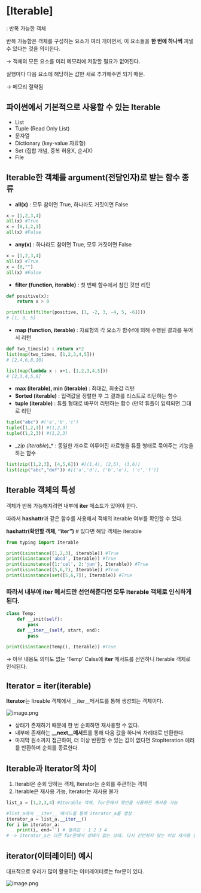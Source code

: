 # [Iterable]

: 반복 가능한 객체

반복 가능함은 객체를 구성하는 요소가 여러 개이면서, 이 요소들을 **한 번에 하나씩** 꺼낼 수 있다는 것을 의미한다.

→ 객체의 모든 요소를 미리 메모리에 저장할 필요가 없어진다.

실행마다 다음 요소에 해당하는 값만 새로 추가해주면 되기 때문.

→ 메모리 절약됨

## 파이썬에서 기본적으로 사용할 수 있는 Iterable

- List
- Tuple (Read Only List)
- 문자열
- Dictionary (key-value 자료형)
- Set (집합 개념, 중복 허용X, 순서X)
- File

## Iterable한 객체를 argument(전달인자)로 받는 함수 종류

- **all(x)** : 모두 참이면 True, 하나라도 거짓이면 False

```python
x = [1,2,3,4]
all(x) #True
x = [0,1,2,3]
all(x) #False
```

- **any(x)** : 하나라도 참이면 True, 모두 거짓이면 False

```python
x = [1,2,3,4]
all(x) #True
x = [0,""]
all(x) #False
```

- **filter (function, iterable)** : 첫 번째 함수에서 참인 것만 리턴

```python
def positive(x):
	return x > 0

print(list(filter(positive, [1, -2, 3, -4, 5, -6])))
# [1, 3, 5]
```

- **map (function, iterable)** : 자료형의 각 요소가 함수f에 의해 수행된 결과를 묶어서 리턴

```python
def two_times(x) : return x*2
list(map(two_times, [1,2,3,4,5]))
# [2,4,6,8,10]

list(map(lambda x : x+1, [1,2,3,4,5]))
# [2,3,4,5,6]
```

- **max (iterable), min (iterable)** : 최대값, 최솟값 리턴
- **Sorted (iterable)** : 입력값을 정렬한 후 그 결과를 리스트로 리턴하는 함수
- **tuple (iterable)** : 튜플 형태로 바꾸어 리턴하는 함수 (만약 튜플이 입력되면 그대로 리턴

```python
tuple("abc") #('a','b','c')
tuple([1,2,3]) #(1,2,3)
tuple((1,2,3)) #(1,2,3)
```

- __zip (iterable_)_* : 동일한 개수로 이루어진 자료형을 튜플 형태로 묶어주는 기능을 하는 함수

```python
list(zip([1,2,3], [4,5,6])) #[(1,4), (2,5), (3,6)]
list(zip("abc","def")) #[('a','d'), ('b','e'), ('c','f')]
```

## Iterable 객체의 특성

객체가 반복 가능해지려면 내부에 **iter** 메소드가 있어야 한다.

따라서 **hashattr**과 같은 함수를 사용해서 객체의 iterable 여부를 확인할 수 있다.

**hashattr(확인할 객체, “**iter**”)** # 있다면 해당 객체는 iterable

```python
from typing import Iterable

print(isinstance([1,2,3], iterable)) #True
print(isinstance('abcd', Iterable)) #True
print(isinstance({1:'cal', 2:'jun'}, Iterable)) #True
print(isinstance((5,6,7), Iterable)) #True
print(isinstance(set([5,6,7]), Iterable)) #True
```

### 따라서 내부에 **iter** 메서드만 선언해준다면 모두 Iterable 객체로 인식하게 된다.

```python
class Temp:
	def __init(self):
		pass
	def __iter__(self, start, end):
		pass
		
print(isinstance(Temp(), Iterable)) #True
```

→ 아무 내용도 의미도 없는 ‘Temp’ Calss에 **iter** 메서드를 선언하니 Iterable 객체로 인식된다.

## Iterator = iter(iterable)

**Iterator**는 Itreable 객체에서 __iter__메서드를 통해 생성되는 객체이다.

![image.png](attachment:76bc4b94-2972-4a56-bbc9-6c2549d8838c:image.png)

- 상태가 존재하기 때문에 한 번 순회하면 재사용할 수 없다.
- 내부에 존재하는 **__next__메서드**를 통해 다음 값을 하나씩 차례대로 반환한다.
- 마지막 원소까지 접근하여, 더 이상 반환할 수 있는 값이 없다면 StopIteration 에러를 반환하며 순회를 종료한다.

## Iterable과 Iterator의 차이

1. Iterabl은 순회 당하는 객체, Iterator는 순회를 주관하는 객체
2. Iterable은 재사용 가능, Iterator는 재사용 불가

```python
list_a = [1,2,3,4] #Iterable 객체, for문에서 몇번을 사용하든 재사용 가능

#list_a에서 __iter__ 메서드를 통해 iterator_a를 생성
iterator_a = list_a.__iter__()
for i in iterator_a:
	print(i, end='') # 결과값 : 1 2 3 4
# -> iterator_a는 다른 for문에서 상태가 없는 상태. 다시 선언하지 않는 이상 재사용 불가	
```

## iterator(이터레이터) 예시

대표적으로 우리가 많이 활용하는 이터레이터로는 for문이 있다.

![image.png](attachment:ba9d9d58-f56b-40f2-9c23-61ba20ea8b0e:image.png)